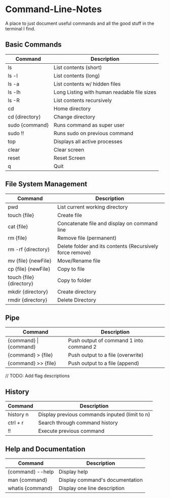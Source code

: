 # Command-Line-Notes
A place to just document useful commands and all the good stuff in the terminal I find.

## Basic Commands

| Command  | Description |
| ------------- | ------------- |
| ls | List contents (short) |
| ls -l | List contents (long) |
| ls -a | List contents w/ hidden files |
| ls -lh | Long Listing with human readable file sizes |
| ls -R | List contents recursively |
| cd | Home directory |
| cd {directory} | Change directory |
| sudo {command} | Runs command as super user |
| sudo !! | Runs sudo on previous command |
| top | Displays all active processes |
| clear | Clear screen |
| reset | Reset Screen |
| q | Quit |


## File System Management

| Command  | Description |
| ------------- | ------------- |
| pwd | List current working directory |
| touch {file} | Create file |
| cat {file} | Concatenate file and display on command line |
| rm {file} | Remove file (permanent) |
| rm -rf {directory} | Delete folder and its contents (Recursively force remove) |
| mv {file} {newFile} | Move/Rename file |
| cp {file} {newFile} | Copy to file |
| touch {file} {directory} | Copy to folder |
| mkdir {directory} | Create directory |
| rmdir {directory} | Delete Directory |


## Pipe
| Command  | Description |
| ------------- | ------------- |
| {command} \| {command} | Push output of command 1 into command 2 |
| {command} > {file} | Push output to a file (overwrite) |
| {command} >> {file} | Push output to a file (append) |

// TODO: Add flag descriptions

## History
| Command  | Description |
| ------------- | ------------- |
| history n | Display previous commands inputed (limit to n) |
| ctrl + r | Search through command history |
| !!  | Execute previous command |


## Help and Documentation
| Command  | Description |
| ------------- | ------------- |
| {command} --help | Display help |
| man {command} | Display command's documentation |
| whatis {command} | Display one line description |
